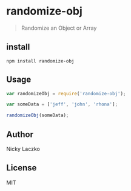 randomize-obj
=============
> Randomize an Object or Array

## install
```shell
npm install randomize-obj
```

## Usage
```javascript
var randomizeObj = require('randomize-obj');

var someData = ['jeff', 'john', 'rhona'];

randomizeObj(someData);
```

## Author
Nicky Laczko

## License
MIT